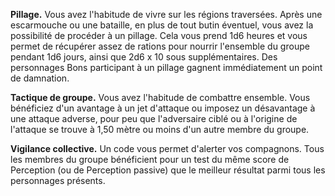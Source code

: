 ﻿---
id: group_talents_fr.md#mercenaires
name: Mercenaires
---

**Pillage.** Vous avez l'habitude de vivre sur les régions traversées. Après une escarmouche ou une bataille, en plus de tout butin éventuel, vous avez la possibilité de procéder à un pillage. Cela vous prend 1d6 heures et vous permet de récupérer assez de rations pour nourrir l'ensemble du groupe pendant 1d6 jours, ainsi que 2d6 x 10 sous supplémentaires. Des personnages Bons participant à un pillage gagnent immédiatement un point de damnation.

**Tactique de groupe.** Vous avez l'habitude de combattre ensemble. Vous bénéficiez d'un avantage à un jet d'attaque ou imposez un désavantage à une attaque adverse, pour peu que l'adversaire ciblé ou à l'origine de l'attaque se trouve à 1,50 mètre ou moins d'un autre membre du groupe.

**Vigilance collective.** Un code vous permet d'alerter vos compagnons. Tous les membres du groupe bénéficient pour un test du même score de Perception (ou de Perception passive) que le meilleur résultat parmi tous les personnages présents.

